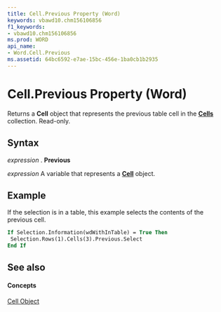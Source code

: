 ```yaml
---
title: Cell.Previous Property (Word)
keywords: vbawd10.chm156106856
f1_keywords:
- vbawd10.chm156106856
ms.prod: WORD
api_name:
- Word.Cell.Previous
ms.assetid: 64bc6592-e7ae-15bc-456e-1ba0cb1b2935
---
```



# Cell.Previous Property (Word)

Returns a  **Cell** object that represents the previous table cell in the **[Cells](cells-object-word.md)** collection. Read-only.


## Syntax

 _expression_ . **Previous**

 _expression_ A variable that represents a **[Cell](cell-object-word.md)** object.


## Example

If the selection is in a table, this example selects the contents of the previous cell.


```vb
If Selection.Information(wdWithInTable) = True Then 
 Selection.Rows(1).Cells(3).Previous.Select 
End If
```


## See also


#### Concepts


[Cell Object](cell-object-word.md)


